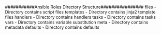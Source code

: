 ###########Ansible Roles Directory Structure################
files - Directory contains script files
templates - Directory contains jinja2 template files
handlers - Directory contains handlers
tasks - Directory contains tasks
vars - Directory contains variable substitution
meta - Directory contains metadata
defaults - Directory contains defaults

